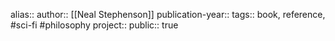 alias::
author:: [[Neal Stephenson]] 
publication-year::
tags:: book, reference, #sci-fi #philosophy 
project:: 
public:: true
